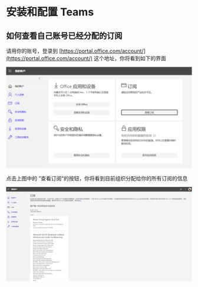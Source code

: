 # 安装和配置 Teams

## 如何查看自己账号已经分配的订阅

请用你的账号，登录到 [https://portal.office.com/account/](https://portal.office.com/account/) 这个地址，你将看到如下的界面

![](../.gitbook/assets/image%20%285%29.png)

点击上图中的 ”查看订阅“的按钮，你将看到目前组织分配给你的所有订阅的信息

![](../.gitbook/assets/image%20%283%29.png)

